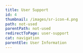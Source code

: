 ```yaml
---
title: User Support
id: 4
thumbnail: /images/sr-icon-4.png
path: not-used
parentPath: not-used
redirectToPage: user-support
cat: navigation
parentEle: User Information
---
```

